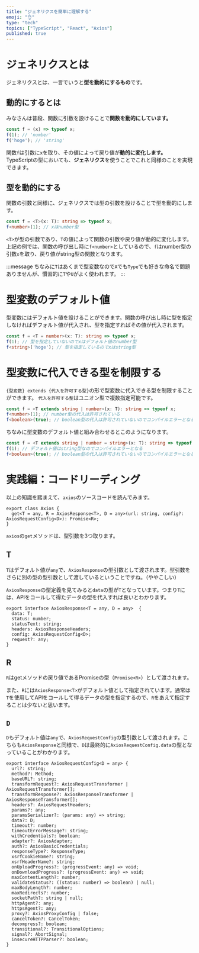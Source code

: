 ```yaml
---
title: "ジェネリクスを簡単に理解する"
emoji: "👌"
type: "tech"
topics: ["TypeScript", "React", "Axios"]
published: true
---
```

# ジェネリクスとは

ジェネリクスとは、一言でいうと**型を動的にするもの**です。

## 動的にするとは

みなさんは普段、関数に引数を設けることで**関数を動的にしています。**

```js
const f = (x) => typeof x;
f(1); // 'number'
f('hoge'); // 'string'
```

関数`f`は引数に`x`を取り、その値によって戻り値が**動的に変化します。**
TypeScriptの型においても、**ジェネリクス**を使うことでこれと同様のことを実現できます。

## 型を動的にする

関数の引数と同様に、ジェネリクスでは型の引数を設けることで型を動的にします。

```ts
const f = <T>(x: T): string => typeof x;
f<number>(1); // xはnumber型
```

`<T>`が型の引数であり、`T`の値によって関数の引数や戻り値が動的に変化します。
上記の例では、関数の呼び出し時に`f<number>`としているので、`f`はnumber型の引数`x`を取り、戻り値がstring型の関数となります。

:::message
ちなみに`T`はあくまで型変数なので`A`でも`Type`でも好きな命名で問題ありませんが、慣習的に`T`や`U`がよく使われます。
:::

# 型変数のデフォルト値

型変数にはデフォルト値を設けることができます。関数の呼び出し時に型を指定しなければデフォルト値が代入され、型を指定すればその値が代入されます。

```ts
const f = <T = number>(x: T): string => typeof x;
f(1); // 型を指定していないのでxはデフォルト値のnumber型
f<string>('hoge'); // 型を指定しているのでxはstring型
```

# 型変数に代入できる型を制限する

`{型変数} extends {代入を許可する型}`の形で型変数に代入できる型を制限することができます。
`代入を許可する型`はユニオン型で複数指定可能です。

```ts
const f = <T extends string | number>(x: T): string => typeof x;
f<number>(1); // number型の代入は許可されている
f<boolean>(true); // boolean型の代入は許可されていないのでコンパイルエラーとなる
```

ちなみに型変数のデフォルト値と組み合わせるとこのようになります。

```ts
const f = <T extends string | number = string>(x: T): string => typeof x;
f(1); // デフォルト値はstring型なのでコンパイルエラーとなる
f<boolean>(true); // boolean型の代入は許可されていないのでコンパイルエラーとなる
```

# 実践編：コードリーディング

以上の知識を踏まえて、`axios`のソースコードを読んでみます。

```ts:axios.get
export class Axios {
  get<T = any, R = AxiosResponse<T>, D = any>(url: string, config?: AxiosRequestConfig<D>): Promise<R>;
}
```

`axios`の`get`メソッドは、型引数を3つ取ります。

## T

`T`はデフォルト値が`any`で、`AxiosResponse`の型引数として渡されます。型引数をさらに別の型の型引数として渡しているということですね。（ややこしい）

`AxiosResponse`の型定義を見てみると`data`の型が`T`となっています。つまり`T`には、APIをコールして得たデータの型を代入すれば良いとわかります。

```ts:AxiosResponse
export interface AxiosResponse<T = any, D = any>  {
  data: T;
  status: number;
  statusText: string;
  headers: AxiosResponseHeaders;
  config: AxiosRequestConfig<D>;
  request?: any;
}
```

## R

`R`はgetメソッドの戻り値であるPromiseの型（`Promise<R>`）として渡されます。

また、`R`には`AxiosResponse<T>`がデフォルト値として指定されています。通常は`T`を使用してAPIをコールして得るデータの型を指定するので、`R`をあえて指定することは少ないと思います。

## `D`

`D`もデフォルト値は`any`で、`AxiosRequestConfig`の型引数として渡されます。こちらも`AxiosResponse`と同様で、`D`は最終的に`AxiosRequestConfig.data`の型となっていることがわかります。

```ts:AxiosRequestConfig
export interface AxiosRequestConfig<D = any> {
  url?: string;
  method?: Method;
  baseURL?: string;
  transformRequest?: AxiosRequestTransformer | AxiosRequestTransformer[];
  transformResponse?: AxiosResponseTransformer | AxiosResponseTransformer[];
  headers?: AxiosRequestHeaders;
  params?: any;
  paramsSerializer?: (params: any) => string;
  data?: D;
  timeout?: number;
  timeoutErrorMessage?: string;
  withCredentials?: boolean;
  adapter?: AxiosAdapter;
  auth?: AxiosBasicCredentials;
  responseType?: ResponseType;
  xsrfCookieName?: string;
  xsrfHeaderName?: string;
  onUploadProgress?: (progressEvent: any) => void;
  onDownloadProgress?: (progressEvent: any) => void;
  maxContentLength?: number;
  validateStatus?: ((status: number) => boolean) | null;
  maxBodyLength?: number;
  maxRedirects?: number;
  socketPath?: string | null;
  httpAgent?: any;
  httpsAgent?: any;
  proxy?: AxiosProxyConfig | false;
  cancelToken?: CancelToken;
  decompress?: boolean;
  transitional?: TransitionalOptions;
  signal?: AbortSignal;
  insecureHTTPParser?: boolean;
}
```